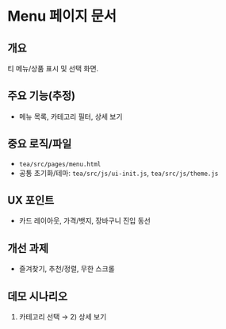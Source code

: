 # Menu 페이지 문서

## 개요
티 메뉴/상품 표시 및 선택 화면.

## 주요 기능(추정)
- 메뉴 목록, 카테고리 필터, 상세 보기

## 중요 로직/파일
- `tea/src/pages/menu.html`
- 공통 초기화/테마: `tea/src/js/ui-init.js`, `tea/src/js/theme.js`

## UX 포인트
- 카드 레이아웃, 가격/뱃지, 장바구니 진입 동선

## 개선 과제
- 즐겨찾기, 추천/정렬, 무한 스크롤

## 데모 시나리오
1) 카테고리 선택 → 2) 상세 보기
